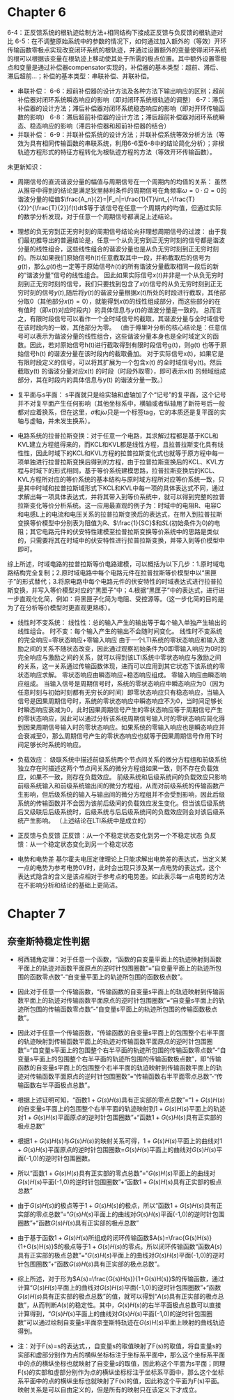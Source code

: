 # Chapter 6
6-4：正反馈系统的根轨迹绘制方法+相同结构下接成正反馈与负反馈的根轨迹对比
6-5：在不调整原始系统中的参数的情况下，如何通过加入额外的（等效）开环传输函数零极点实现改变闭环系统的根轨迹，并通过设置额外的变量使得闭环系统的根可以根据该变量在根轨迹上移动使其处于所需的极点位置。其中额外设置零极点和变量是通过补偿器compensator实现的，补偿器的基本类型：超前、滞后、滞后超前...；补偿的基本类型：串联补偿、并联补偿。
- 串联补偿：
6-6：超前补偿器的设计方法及各种方法下输出响应的区别；超前补偿器对闭环系统瞬态响应的影响（即对闭环系统根轨迹的调整）
6-7：滞后补偿器的设计方法；滞后补偿器对闭环系统稳态响应的影响（即对开环传输函数的影响）
6-8：滞后超前补偿器的设计方法；滞后超前补偿器对闭环系统瞬态、稳态响应的影响（滞后补偿器和超前补偿器的结合）
- 并联补偿：
6-9：并联补偿系统的设计方法；并联补偿系统等效分析方法（等效为具有相同传输函数的串联系统，利用6-6至6-8中的结论简化分析）；非根轨迹方程形式的特征方程转化为根轨迹方程的方法（等效开环传输函数）。


未更新知识：
- 周期信号的直流谐波分量的幅值与周期信号在一个周期内的均值的关系：
    虽然从推导中得到的结论是满足狄里赫利条件的周期信号在角频率$\omega = 0·\Omega = 0$的谐波分量的幅值$\frac{A_n}{2}=|F_n|=\frac{1}{T}\int_{-\frac{T}{2}}^{\frac{T}{2}}f(t)dt$等于该信号在任意一个周期内的均值，但通过实际的数学分析发现，对于任意一个周期信号都满足上述结论。
- 理想的负无穷到正无穷时刻的周期信号结论向非理想周期信号的过渡：
    由于我们最初推导出的普遍结论是，任意一个从负无穷到正无穷时刻的信号都是谐波分量的线性组合，这些线性组合的谐波分量也是从负无穷时刻到正无穷时刻的。所以如果我们原始信号$h(t)$任意截取其中一段，并称截取后的信号为$g(t)$，那么$g(t)$也一定等于原始信号$h(t)$的所有谐波分量截取相同一段后的新的“谐波分量”信号的线性组合。
    因此如果实际信号$x(t)$并非是一个从负无穷时刻到正无穷时刻的信号，我们只要找到包含了$x(t)$信号的从负无穷时刻到正无穷时刻的信号$y(t)$,随后将$y(t)$的谐波分量根据$x(t)$所处的时段进行截取，其他部分取0（其他部分$x(t)=0$），就能得到$x(t)$的线性组成部分，而这些部分的在有值时（即$x(t)$对应时段内）的具体信息与$y(t)$的谐波分量是一致的。
    总而言之，有限时段信号可以看作一个全时域信号的截取，其谐波分量与全时域信号在该时段内的一致，其他部分为零。
    （由于傅里叶分析的核心结论是：任意信号可以表示为谐波分量的线性组合，这些谐波分量本身也是全时域定义的函数。因此，若对原始信号h(t)进行截取得到有限时段信号g(t)，则g(t) 也等于原始信号h(t) 的谐波分量在该时段内的截取叠加。
    对于实际信号x(t)，如果它是有限时段定义的信号，可以将其扩展为一个包含x(t) 的全时域信号y(t)。然后截取y(t) 的谐波分量对应x(t) 的时段（时段外取零），即可表示x(t) 的频域组成部分，其在时段内的具体信息与y(t) 的谐波分量一致。）
- 复平面与s平面：
    s平面就只是给实轴和虚轴加了个“记号”的复平面，这个记号并不对复平面产生任何影响（其他坐标系中，横轴或者纵轴用了新符号后一般都对应着换系，但在这里，$\sigma$和$j\omega$只是一个标签tag，它的本质还是复平面的实轴与虚轴，并未发生换系）。

- 电路系统的拉普拉斯变换：对于任意一个电路，其求解过程都是基于KCL和KVL建立方程组得来的，而KCL和KVL都是线性方程，且拉普拉斯变化具有线性性，因此时域下的KCL和KVL方程的拉普拉斯变化式也就等于原方程中每一项单独进行拉普拉斯变换后得到的方程，由于拉普拉斯变换后的KCL、KVL方程与时域下的形式相同，基于等价系统建模思路，拉普拉斯变换后的KCL、KVL方程所对应的等价系统的基本结构与原时域方程所对应等价系统一致，只是其中时域和拉普拉斯域形式下KCL和KVL中每一项的具体表达式不同，通过求解出每一项具体表达式，并将其带入到等价系统中，就可以得到完整的拉普拉斯变化等价分析系统。这一应用最直观的例子为：时域中的电阻R、电容C和电感L上的电流和电压关系的拉普拉斯变换后的表达式，在带入到拉普拉斯变换等价模型中分别表为阻值为R、$\frac{1}{SC}$和$SL$(初始条件为0)的电阻；其它电路元件的伏安特性建模至拉普拉斯变换等价系统中的思路是类似的，只需要将其在时域中的伏安特性进行拉普拉斯变换，并带入到等价模型中即可。

综上所述，时域电路的拉普拉斯等价电路建模，可以概括为以下几步：1.原时域电路结构完全复制；2.原时域电路中每个电路元件在拉普拉斯等价模型中以“黑匣子”的形式替代；3.将原电路中每个电路元件的伏安特性的时域表达式进行拉普拉斯变换，并写入等价模型对应的“黑匣子”中；4.根据“黑匣子”中的表达式，进行进一步直观化化简，例如：将黑匣子化简为电阻、受控源等。（这一步化简的目的是为了在分析等价模型时更直观更熟练）。

- 线性时不变系统：
线性性：总的输入产生的输出等于每个输入单独产生输出的线性组合。
时不变：每个输入产生的输出不会随时间变化。
线性时不变系统的完全响应=零状态响应+零输入响应
由于一个LTI系统的零状态响应和输入激励之间的关系不随状态改变，因此通过观察初始条件为0即零输入响应为0时的完全响应与激励之间的关系，就可以得到该LTI系统中零状态响应与激励之间的关系，这一关系通过传输函数体现，进而可以应用到其它状态下该系统的零状态响应求解。
零状态响应由瞬态响应+稳态响应组成。
零输入响应由瞬态响应组成。
当输入信号是周期信号时，系统的零状态响应中瞬态响应为0（因为任意时刻与初始时刻都有无穷长的时间）即零状态响应只有稳态响应，当输入信号是因果周期信号时，系统的零状态响应中瞬态响应不为0，当时间足够长时瞬态响应衰减为0，此时因果周期信号产生的零状态响应等于周期信号产生的零状态响应，因此可以通过分析该系统周期信号输入时的零状态响应简化得到因果周期信号输入时的零状态响应。如果系统的零输入响应也是瞬态响应并会衰减至0，那么周期信号产生的零状态响应也就等于因果周期信号作用下时间足够长时系统的响应。

- 负载效应：
级联系统中描述前级系统两个节点间关系的微分方程组和前级系统独立存在时描述这两个节点间关系的微分方程组如果一致，则不存在负载效应，如果不一致，则存在负载效应。
前级系统和后级系统间的负载效应只影响前级系统输入和前级系统输出间的微分方程组，从而对前级系统的传输函数产生影响，但后级系统的输入与输出间的微分方程组并不会受到影响，因此后级系统的传输函数并不会因为该前后级间的负载效应发生变化。但当该后级系统后又级联后后级系统时，后级系统与后后级系统间的负载效应则会对该后级系统产生影响。
（上述结论在LTI系统中是成立的）


- 正反馈与负反馈
正反馈：从一个不稳定状态变化到另一个不稳定状态
负反馈：从一个稳定状态变化到另一个稳定状态

- 电势和电势差
基尔霍夫电压定律理论上只能求解出电势差的表达式，当定义某一点的电势为参考电势0V时，此时会出现只涉及某一点电势的表达式，这个表达式隐含的含义是该点相对于参考点的电势差。如此表示每一点电势的方法在不影响分析和结论的基础上更简洁。

# Chapter 7
## 奈奎斯特稳定性判据
- 柯西辅角定理：对于任意一个函数，“函数的自变量平面上的轨迹映射到函数平面上的轨迹对函数平面原点的逆时针包围圈数”=“自变量平面上的轨迹所包围的函数零点数”-“自变量平面上的轨迹所包围的函数极点数”。
- 因此对于任意一个传输函数，“传输函数的自变量s平面上的轨迹映射到传输函数平面上的轨迹对传输函数平面原点的逆时针包围圈数”=“自变量s平面上的轨迹所包围的传输函数零点数”-“自变量s平面上的轨迹所包围的传输函数极点数”。
- 因此对于任意一个传输函数，“传输函数的自变量s平面上的包围整个右半平面的轨迹映射到传输函数平面上的轨迹对传输函数平面原点的逆时针包围圈数”=“自变量s平面上的包围整个右半平面的轨迹所包围的传输函数零点数”-“自变量s平面上的包围整个右半平面的轨迹所包围的传输函数极点数”，即“传输函数的自变量s平面上的包围整个右半平面的轨迹映射到传输函数平面上的轨迹对传输函数平面原点的逆时针包围圈数”=“传输函数右半平面零点总数”-“传输函数右半平面极点总数”。
- 根据上述证明可知，“函数$1+G(s)H(s)$具有正实部的零点总数”=“$1+G(s)H(s)$的自变量s平面上的包围整个右半平面的轨迹映射到$1+G(s)H(s)$平面上的轨迹对$1+G(s)H(s)$平面原点的逆时针包围圈数”+“函数$1+G(s)H(s)$具有正实部的极点总数”
- 根据$1+G(s)H(s)$与$G(s)H(s)$的映射关系可得，$1+G(s)H(s)$平面上的曲线对$1+G(s)H(s)$平面原点的逆时针包围圈数=$G(s)H(s)$平面上的曲线对$G(s)H(s)$平面(-1,0)的逆时针包围圈数。
- 所以“函数$1+G(s)H(s)$具有正实部的零点总数”=“$G(s)H(s)$平面上的曲线对$G(s)H(s)$平面(-1,0)的逆时针包围圈数”+“函数$1+G(s)H(s)$具有正实部的极点总数”
- 由于$G(s)H(s)$的极点等于$1+G(s)H(s)$的极点，所以“函数$1+G(s)H(s)$具有正实部的零点总数”=“$G(s)H(s)$平面上的曲线对$G(s)H(s)$平面(-1,0)的逆时针包围圈数”+“函数$G(s)H(s)$具有正实部的极点总数”
- 由于基于函数$1+G(s)H(s)$所组成的闭环传输函数$A(s)=\frac{G(s)H(s)}{1+G(s)H(s)}$的极点等于$1+G(s)H(s)$的零点。所以闭环传输函数“函数$A(s)$具有正实部的极点总数”=“$G(s)H(s)$平面上的曲线对$G(s)H(s)$平面(-1,0)的逆时针包围圈数”+“函数$G(s)H(s)$具有正实部的极点总数”。
- 综上所述，对于形为$A(s)=\frac{G(s)H(s)}{1+G(s)H(s)}$的传输函数，通过计算“$G(s)H(s)$平面上的曲线对$G(s)H(s)$平面(-1,0)的逆时针包围圈数”+“函数$G(s)H(s)$具有正实部的极点总数”的值，就可以得到“$A(s)$具有正实部的极点总数”，从而判断$A(s)$的稳定性。其中，$G(s)H(s)$的右半平面极点总数可以直接计算得到，“$G(s)H(s)$平面上的曲线对$G(s)H(s)$平面(-1,0)的逆时针包围圈数”可以通过绘制自变量s平面奈奎斯特轨迹在$G(s)H(s)$平面上映射的曲线轨迹得到。

- 注：对于F(s)=s的表达式，，自变量s的取值映射了F(s)的取值，将自变量s的实部和虚部分别作为点的横纵坐标标注于坐标系平面中，那么这个坐标系平面中的点的横纵坐标也就映射了自变量s的取值，因此称这个平面为s平面；同理F(s)的实部和虚部分别作为点的横纵坐标标注于坐标系平面中，那么这个坐标系平面中的点的横纵坐标也就映射了F(s)的值，因此称这个平面为F(s)平面。映射关系是可以自由定义的，但是所有的映射只在该定义下才成立。